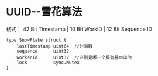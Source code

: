 # UUID--雪花算法
格式： 42 Bit Timestamp | 10 Bit WorkID | 12 Bit Sequence ID 

```
type SnowFlake struct {
	lastTimestamp uint64  //时间戳
	sequence      uint32  
	workerId      uint32  //区别是哪一个服务器申请的
	lock          sync.Mutex
}

```
